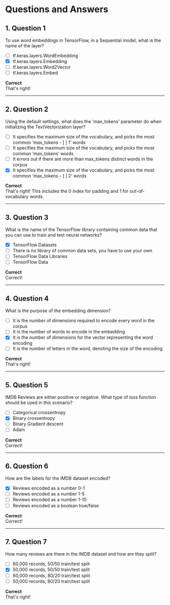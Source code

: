 # Questions and Answers

## 1. Question 1
To use word embeddings in TensorFlow, in a Sequential model, what is the name of the layer?

- [ ] tf.keras.layers.WordEmbedding
- [x] tf.keras.layers.Embedding
- [ ] tf.keras.layers.Word2Vector
- [ ] tf.keras.layers.Embed

**Correct**  
That's right!

---

## 2. Question 2
Using the default settings, what does the 'max_tokens' parameter do when initializing the TextVectorization layer?

- [ ] It specifies the maximum size of the vocabulary, and picks the most common ‘max_tokens - [ ] 1’ words
- [ ] It specifies the maximum size of the vocabulary, and picks the most common ‘max_tokens’ words
- [ ] It errors out if there are more than max_tokens distinct words in the corpus
- [x] It specifies the maximum size of the vocabulary, and picks the most common ‘max_tokens - [ ] 2’ words

**Correct**  
That's right! This includes the 0 index for padding and 1 for out-of-vocabulary words.

---

## 3. Question 3
What is the name of the TensorFlow library containing common data that you can use to train and test neural networks?

- [x] TensorFlow Datasets
- [ ] There is no library of common data sets, you have to use your own
- [ ] TensorFlow Data Libraries
- [ ] TensorFlow Data

**Correct**  
Correct!

---

## 4. Question 4
What is the purpose of the embedding dimension?

- [ ] It is the number of dimensions required to encode every word in the corpus
- [ ] It is the number of words to encode in the embedding
- [x] It is the number of dimensions for the vector representing the word encoding
- [ ] It is the number of letters in the word, denoting the size of the encoding

**Correct**  
That's right!

---

## 5. Question 5
IMDB Reviews are either positive or negative. What type of loss function should be used in this scenario?

- [ ] Categorical crossentropy
- [x] Binary crossentropy
- [ ] Binary Gradient descent
- [ ] Adam

**Correct**  
Correct!

---

## 6. Question 6
How are the labels for the IMDB dataset encoded?

- [x] Reviews encoded as a number 0-1
- [ ] Reviews encoded as a number 1-5
- [ ] Reviews encoded as a number 1-10
- [ ] Reviews encoded as a boolean true/false

**Correct**  
Correct!

---

## 7. Question 7
How many reviews are there in the IMDB dataset and how are they split?

- [ ] 60,000 records, 50/50 train/test split
- [x] 50,000 records, 50/50 train/test split
- [ ] 60,000 records, 80/20 train/test split
- [ ] 50,000 records, 80/20 train/test split

**Correct**  
That's right!
